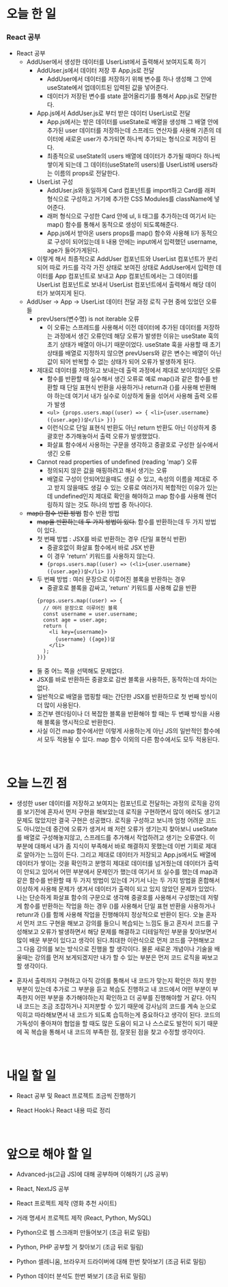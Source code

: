 # 오늘 한 일

### React 공부

- React 공부
  - AddUser에서 생성한 데이터를 UserList에서 출력해서 보여지도록 하기
    - AddUser.js에서 데이터 저장 후 App.js로 전달
      - AddUser에서 데이터를 저장하기 위해 변수를 하나 생성해 그 안에 useState에서 업데이트된 입력된 값을 넣어준다.
      - 데이터가 저장된 변수를 state 끌어올리기를 통해서 App.js로 전달한다.
    - App.js에서 AddUser.js로 부터 받은 데이터 UserList로 전달
      - App.js에서는 받은 데이터를 useState로 배열을 생성해 그 배열 안에 추가된 user 데이터를 저장하는데 스프레드 연산자를 사용해 기존의 데이터에 새로운 user가 추가되면 하나씩 추가되는 형식으로 저장이 된다.
      - 최종적으로 useState의 users 배열에 데이터가 추가될 때마다 하나씩 쌓이게 되는데 그 데이터(useState의 users)를 UserList에 users라는 이름의 props로 전달한다.
    - UserList 구성
      - AddUser.js와 동일하게 Card 컴포넌트를 import하고 Card를 래퍼 형식으로 구성하고 거기에 추가한 CSS Modules를 className에 넣어준다.
      - 래퍼 형식으로 구성한 Card 안에 ul, li 태그를 추가하는데 여기서 li는 map() 함수를 통해서 동적으로 생성이 되도록해준다.
      - App.js에서 받아온 users props를 map() 함수와 사용해 li가 동적으로 구성이 되어있는데 li 내용 안에는 input에서 입력했던 username, age가 들어가게된다.
    - 이렇게 해서 최종적으로 AddUser 컴포넌트와 UserList 컴포넌트가 분리되어 따로 카드를 각각 가진 상태로 보여진 상태로 AddUser에서 입력한 데이터를 App 컴포넌트로 보내고 App 컴포넌트에서는 그 데이터를 UserList 컴포넌트로 보내서 UserList 컴포넌트에서 출력해서 해당 데이터가 보여지게 된다.
  - AddUser -> App -> UserList 데이터 전달 과정 로직 구현 중에 있었던 오류들
    - prevUsers(변수명) is not iterable 오류
      - 이 오류는 스프레드를 사용해서 이전 데이터에 추가된 데이터를 저장하는 과정에서 생긴 오류인데 해당 오류가 발생한 이유는 useState 훅의 초기 상태가 배열이 아니기 때문이었다. useState 훅을 사용할 때 초기 상태를 배열로 지정하지 않으면 prevUsers와 같은 변수는 배열이 아닌 값이 되어 반복할 수 없는 상태가 되어 오류가 발생하게 된다.
    - 제대로 데이터를 저장하고 보내는데 출력 과정에서 제대로 보이지않던 오류
      - 함수를 반환할 때 실수해서 생긴 오류로 예로 map()과 같은 함수를 반환할 때 단일 표현식 반환을 사용하거나 return과 {}를 사용해 반환해야 하는데 여기서 내가 실수로 이상하게 둘을 섞어서 사용해 출력 오류가 발생
      - `<ul> {props.users.map((user) => { <li>{user.username} ({user.age})살</li> })}`
      - 이런식으로 단일 표현식 반환도 아닌 return 반환도 아닌 이상하게 중괄호만 추가해놓아서 출력 오류가 발생했었다.
      - 화살표 함수에서 사용하는 구문을 생각하고 중괄호로 구성한 실수에서 생긴 오류
    - Cannot read properties of undefined (reading 'map') 오류
      - 정의되지 않은 값을 매핑하려고 해서 생기는 오류
      - 배열로 구성이 안되어있을때도 생길 수 있고, 속성의 이름을 제대로 주고 받지 않을때도 생길 수 있는 오류로 여러가지 복합적인 이유가 있는데 undefined인지 제대로 확인을 해야하고 map 함수를 사용해 렌더링하지 않는 것도 하나의 방법 중 하나이다.
  - ~~map() 함수 반환 방법~~ 함수 반환 방법
    - ~~map을 반환하는데 두 가지 방법이 있다.~~ 함수를 반환하는데 두 가지 방법이 있다.
    - 첫 번째 방법 : JSX를 바로 반환하는 경우 (단일 표현식 반환)
      - 중괄호없이 화살표 함수에서 바로 JSX 반환
      - 이 경우 'return' 키워드를 사용하지 않는다.
      - `{props.users.map((user) => (<li>{user.username} ({user.age})살</li> ))}`
    - 두 번째 방법 : 여러 문장으로 이루어진 블록을 반환하는 경우
      - 중괄호로 블록을 감싸고, 'return' 키워드를 사용해 값을 반환
      ```
      {props.users.map((user) => {
        // 여러 문장으로 이루어진 블록
        const username = user.username;
        const age = user.age;
        return (
          <li key={username}>
            {username} ({age})살
          </li>
        );
      })}
      ```
    - 둘 중 어느 쪽을 선택해도 문제없다.
    - JSX를 바로 반환하든 중괄호로 감싼 블록을 사용하든, 동작하는데 차이는 없다.
    - 일반적으로 배열을 맵핑할 때는 간단한 JSX를 반환하므로 첫 번째 방식이 더 많이 사용된다.
    - 조건부 렌더링이나 더 복잡한 블록을 반환해야 할 때는 두 번째 방식을 사용해 블록을 명시적으로 반환한다.
    - 사실 이건 map 함수에서만 이렇게 사용하는게 아닌 JS의 일반적인 함수에서 모두 적용될 수 있다. map 함수 이외의 다른 함수에서도 모두 적용된다.

<br />

# 오늘 느낀 점

- 생성한 user 데이터를 저장하고 보여지는 컴포넌트로 전달하는 과정의 로직을 강의를 보기전에 혼자서 먼저 구현을 해보았는데 로직을 구현하면서 많이 에러도 생기고 문제도 많았지만 결국 구현은 성공했다. 로직을 구성하고 보니까 엄청 어려운 코드도 아니었는데 중간에 오류가 생겨서 왜 저런 오류가 생기는지 찾아보니 useState를 배열로 구성해놓지않고, 스프레드를 추가해서 작업하려고 생기는 오류였다. 이 부분에 대해서 내가 좀 지식이 부족해서 바로 해결하지 못했는데 이번 기회로 제대로 알아가는 느낌이 든다. 그리고 제대로 데이터가 저장되고 App.js에서도 배열에 데이터가 쌓이는 것을 확인하고 분명히 제대로 데이터를 넘겨줬는데 데이터가 출력이 안되고 있어서 어떤 부분에서 문제인가 했는데 여기서 또 실수를 했는데 map과 같은 함수를 반환할 때 두 가지 방법이 있는데 거기서 나는 두 가지 방법을 혼합해서 이상하게 사용해 문제가 생겨서 데이터가 출력이 되고 있지 않았던 문제가 있었다. 나는 단순하게 화살표 함수의 구문으로 생각해 중괄호를 사용해서 구성했는데 저렇게 함수를 반환하는 작업을 하는 경우 ()를 사용해서 단일 표현 반환을 사용하거나 retunr과 {}를 함께 사용해 작업을 진행해야지 정상적으로 반환이 된다. 오늘 혼자서 먼저 코드 구현을 해보고 강의를 들으니 복습되는 느낌도 들고 혼자서 코드를 구성해보고 오류가 발생하면서 해당 문제를 해결하고 디테일적인 부분을 찾아보면서 많이 배운 부분이 있다고 생각이 된다.최대한 이런식으로 먼저 코드를 구현해보고 그 다음 강의를 보는 방식으로 진행을 할 생각이다. 물론 새로운 개념이나 기술을 배울때는 강의를 먼저 보게되겠지만 내가 할 수 있는 부분은 먼저 코드 로직을 짜보고 할 생각이다.

- 혼자서 출력까지 구현하고 아직 강의를 통해서 내 코드가 맞는지 확인은 하지 못한 부분이 있는데 추가로 그 부분을 듣고 복습도 진행하고 내 코드에서 어떤 부분이 부족한지 어떤 부분을 추가해야하는지 확인하고 더 공부를 진행해야할 거 같다. 아직 내 코드는 조금 조잡하거나 지저분할 수 있기 때문에 강사님의 코드를 계속 눈으로 익히고 따라해보면서 내 코드가 되도록 습득하는게 중요하다고 생각이 된다. 코드의 가독성이 좋아져야 협업을 할 때도 많은 도움이 되고 나 스스로도 발전이 되기 때문에 꼭 복습을 통해서 내 코드의 부족한 점, 잘못된 점을 찾고 수정할 생각이다.

<br />

# 내일 할 일

- React 공부 및 React 프로젝트 조금씩 진행하기

- React Hook나 React 내용 따로 정리

<br />

# 앞으로 해야 할 일

- Advanced-js(고급 JS)에 대해 공부하며 이해하기 (JS 공부)

- React, NextJS 공부

- React 프로젝트 제작 (영화 추천 사이트)

- 거래 명세서 프로젝트 제작 (React, Python, MySQL)

- Python으로 웹 스크래퍼 만들어보기 (조금 뒤로 밀림)

- Python, PHP 공부할 거 찾아보기 (조금 뒤로 밀림)

- Python 셀레니움, 브라우저 드라이버에 대해 한번 찾아보기 (조금 뒤로 밀림)

- Python 데이터 분석도 한번 봐보기 (조금 뒤로 밀림)
